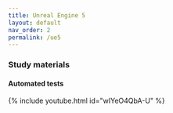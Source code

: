```yaml
---
title: Unreal Engine 5
layout: default
nav_order: 2
permalink: /ue5
---
```


### Study materials

#### Automated tests

{% include youtube.html id="wIYeO4QbA-U" %}
